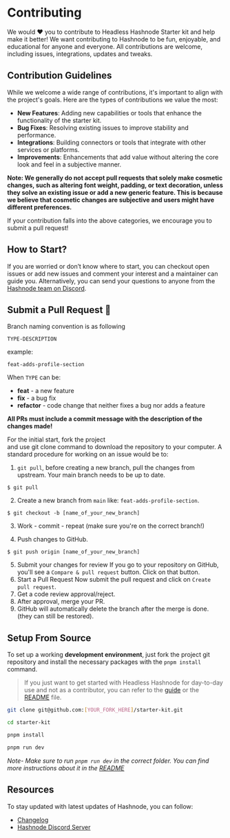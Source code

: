 # Contributing

We would ❤️ you to contribute to Headless Hashnode Starter kit and help make it better! We want contributing to Hashnode to be fun, enjoyable, and educational for anyone and everyone. All contributions are welcome, including issues, integrations, updates and tweaks.

## Contribution Guidelines
While we welcome a wide range of contributions, it's important to align with the project's goals. Here are the types of contributions we value the most:

- **New Features**: Adding new capabilities or tools that enhance the functionality of the starter kit.
- **Bug Fixes**: Resolving existing issues to improve stability and performance.
- **Integrations**: Building connectors or tools that integrate with other services or platforms.
- **Improvements**: Enhancements that add value without altering the core look and feel in a subjective manner.

**Note: We generally do not accept pull requests that solely make cosmetic changes, such as altering font weight, padding, or text decoration, unless they solve an existing issue or add a new generic feature. This is because we believe that cosmetic changes are subjective and users might have different preferences.**

If your contribution falls into the above categories, we encourage you to submit a pull request!

## How to Start?

If you are worried or don’t know where to start, you can checkout open issues or add new issues and comment your interest and a maintainer can guide you. Alternatively, you can send your questions to anyone from the [Hashnode team on Discord](https://hshno.de/discord).

## Submit a Pull Request 🚀

Branch naming convention is as following

`TYPE-DESCRIPTION`

example:

```
feat-adds-profile-section
```

When `TYPE` can be:

- **feat** - a new feature
- **fix** - a bug fix
- **refactor** - code change that neither fixes a bug nor adds a feature

**All PRs must include a commit message with the description of the changes made!**

For the initial start, fork the project and use git clone command to download the repository to your computer. A standard procedure for working on an issue would be to:

1. `git pull`, before creating a new branch, pull the changes from upstream. Your main branch needs to be up to date.

```
$ git pull
```

2. Create a new branch from `main` like: `feat-adds-profile-section`.<br/>

```
$ git checkout -b [name_of_your_new_branch]
```

3. Work - commit - repeat (make sure you're on the correct branch!)

4. Push changes to GitHub.

```
$ git push origin [name_of_your_new_branch]
```

5. Submit your changes for review
   If you go to your repository on GitHub, you'll see a `Compare & pull request` button. Click on that button.
6. Start a Pull Request
   Now submit the pull request and click on `Create pull request`.
7. Get a code review approval/reject.
8. After approval, merge your PR.
9. GitHub will automatically delete the branch after the merge is done. (they can still be restored).

## Setup From Source

To set up a working **development environment**, just fork the project git repository and install the necessary packages with the `pnpm install` command.

> If you just want to get started with Headless Hashnode for day-to-day use and not as a contributor, you can refer to the [guide](https://hashnode.com/headless) or the [README](README.md) file.

```bash
git clone git@github.com:[YOUR_FORK_HERE]/starter-kit.git

cd starter-kit

pnpm install

pnpm run dev
```
<em> Note- Make sure to run `pnpm run dev` in the correct folder. You can find more instructions about it in the [README]( https://github.com/Hashnode/starter-kit/?tab=readme-ov-file#running-locally)</em>

## Resources
To stay updated with latest updates of Hashnode, you can follow:
- [Changelog](https://hashnode.com/changelog)
- [Hashnode Discord Server](https://hshno.de/discord)
